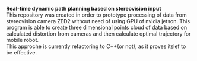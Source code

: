 __Real-time dynamic path planning based on stereovision input__
<br>
This repository was created in order to prototype processing of data from stereovision camera ZED2 without need of using GPU of nvidia jetson.
 This program is able to create three dimensional points cloud of data based on calculated distortion from cameras and then calculate optimal
 trajectory for mobile robot.
<br>
This approche is currently refactoring to C++(or not), as it proves itslef to be effective.
